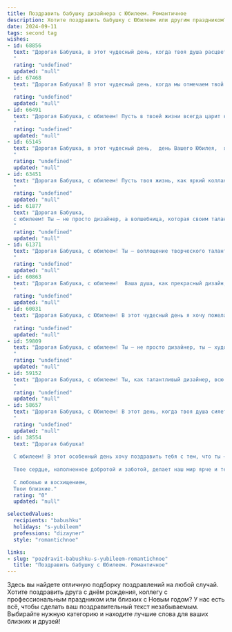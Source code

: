 ```yaml
---
title: Поздравить бабушку дизайнера с Юбилеем. Романтичное
description: Хотите поздравить бабушку с Юбилеем или другим праздником? Наш ИИ создаст незабываемое поздравление, а вы обязательно выделитесь среди других.  
date: 2024-09-11
tags: second tag
wishes:
- id: 68856
  text: "Дорогая Бабушка, в этот чудесный день, когда твоя душа расцветает яркими красками юбилея, позволь мне сказать тебе, что твои руки, создавшие столько прекрасного, - это настоящие волшебные кисти, которыми ты рисуешь свою жизнь. Твой талант дизайнера, твоя любовь, твой свет - всё это наполняет мир радостью и вдохновением. С юбилеем тебя, любимая Бабушка!
  "
  rating: "undefined"
  updated: "null"
- id: 67468
  text: "Дорогая Бабушка! В этот чудесный день, когда мы отмечаем твой юбилей, хочется сказать тебе слова, полные любви и восхищения. Ты - удивительный дизайнер,  создающий не только прекрасные вещи, но и уют, красоту и гармонию в нашей жизни. Твоя душа полна творческого вдохновения, а руки творят чудеса. Пусть каждый день будет полон радости, вдохновения и любви, а годы только приумножают твою мудрость и красоту!
  "
  rating: "undefined"
  updated: "null"
- id: 66491
  text: "Дорогая Бабушка, с юбилеем! Пусть в твоей жизни всегда царит красота, которую ты умеешь создавать своими руками. Ты – настоящий художник, твоё искусство – это не только дизайн, но и любовь, которую ты даришь своим близким. Будь счастлива, здорова и всегда оставайся источником вдохновения для всех нас!
  "
  rating: "undefined"
  updated: "null"
- id: 65145
  text: "Дорогая Бабушка, в этот чудесный день,  день Вашего Юбилея,  я хочу пожелать Вам  ярких, как краски Ваших дизайнерских творений,  и счастливых, как  творец  Вашей  жизни,  лет! Пусть каждый день  будет  наполнен  красотой,  радостью  и  любовью!
  "
  rating: "undefined"
  updated: "null"
- id: 63451
  text: "Дорогая Бабушка, с юбилеем! Пусть твоя жизнь, как яркий коллаж, будет полна красочных моментов, вдохновения и любви. Ты – настоящая художница жизни, и твои дизайнерские решения всегда безупречны!
  "
  rating: "undefined"
  updated: "null"
- id: 61877
  text: "Дорогая Бабушка,
  с юбилеем! Ты – не просто дизайнер, а волшебница, которая своим талантом и любовью украшает мир. Каждый твой день – это шедевр, а жизнь – это величайшая творческая работа. Желаем тебе вдохновения, радости, тепла и светлых красок в каждом мгновении!
  "
  rating: "undefined"
  updated: "null"
- id: 61371
  text: "Дорогая Бабушка, с юбилеем! Ты – воплощение творческого таланта и вдохновения, дизайнер с золотыми руками и безграничной фантазией. Пусть твоя жизнь будет такой же яркой и многогранной, как твоё искусство, а каждый день – полотном, на котором ты пишешь свою красивую историю!
  "
  rating: "undefined"
  updated: "null"
- id: 60863
  text: "Дорогая Бабушка, с юбилеем!  Ваша душа, как прекрасный дизайн,  сотканный из любви, тепла и нежности,  вдохновляет и дарит свет  всем, кто рядом.  Пусть ваша жизнь будет яркой,  как самый смелый художественный проект,  а каждый день -   радостным и вдохновляющим шедевром!
  "
  rating: "undefined"
  updated: "null"
- id: 60031
  text: "Дорогая Бабушка, с Юбилеем! В этот чудесный день я хочу пожелать тебе бесконечного вдохновения, как будто твоя жизнь - это чистый лист, на котором ты с помощью своих талантов создаешь шедевры! Пусть все твои дизайнерские решения будут яркими, гармоничными и приносят тебе радость.  💖
  "
  rating: "undefined"
  updated: "null"
- id: 59809
  text: "Дорогая Бабушка, с юбилеем! Ты – не просто дизайнер, ты – художник жизни, мастерски создающий красоту и уют. Твоя фантазия и талант вдохновляют, а любовь и теплота согревают сердца всех, кто тебя знает. Пусть твоя жизнь будет наполнена яркими красками, а каждый день будет полотном для новых шедевров!
  "
  rating: "undefined"
  updated: "null"
- id: 59152
  text: "Дорогая Бабушка, с юбилеем! Ты, как талантливый дизайнер, всю жизнь творила красоту – уют в доме, тепло в наших сердцах, и конечно, красоту нашей жизни. Пусть твоя душа всегда остаётся такой же яркой и вдохновляющей, как твои работы!
  "
  rating: "undefined"
  updated: "null"
- id: 58657
  text: "Дорогая Бабушка, с Юбилеем! В этот день, когда твоя душа сияет ярче, чем палитра художника, позволь мне признаться: ты - самый талантливый дизайнер моей жизни. Твоя любовь, забота и умение создавать уют - это шедевры, которые украшают мой мир. Пусть твой путь будет полон вдохновения, а жизнь - соткана из ярких, неповторимых красок!
  "
  rating: "undefined"
  updated: "null"
- id: 38554
  text: "Дорогая бабушка!
  
  С юбилеем! В этот особенный день хочу поздравить тебя с тем, что ты — яркая звезда в нашем семейном созвездии. Твои дизайнерские замыслы окутывают нас красотой и вдохновением, словно удивительные картины, които ты создаешь своим искусным умом и любовью.
  
  Твое сердце, наполненное добротой и заботой, делает наш мир ярче и теплее. Пусть каждый новый день приносит тебе радость, как ты приносила радость нам! Желаю здоровья, счастья и еще больше творческих успехов на твоем удивительном пути.
  
  С любовью и восхищением,
  Твои близкие."
  rating: "0"
  updated: "null"

selectedValues:
  recipients: "babushku"
  holidays: "s-yubileem"
  professions: "dizayner"
  style: "romantichnoe"

links:
- slug: "pozdravit-babushku-s-yubileem-romantichnoe"
  title: "Поздравить бабушку с Юбилеем. Романтичное"
---
```


Здесь вы найдете отличную подборку поздравлений на любой случай. 
Хотите поздравить друга с днём рождения, коллегу с профессиональным праздником или близких с Новым годом? У нас есть всё, чтобы сделать ваш поздравительный текст незабываемым. Выбирайте нужную категорию и находите лучшие слова для ваших близких и друзей!

